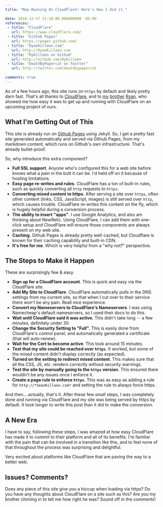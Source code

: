 ```yaml
---
title: "Now Running On CloudFlare! Here's How I did it."
 
date: 2016-12-27 21:10:00.000000000 -05:00
references:
 - title: "CloudFlare"
   url: https://www.cloudflare.com/
 - title: "Github Pages"
   url: https://pages.github.com/
 - title: "RyanKilleen.com"
   url: http://RyanKilleen.com
 - title: "RyKilleen on Github"
   url: http://Github.com/RyKilleen
 - title: "DeathByPapercut on Twitter"
   url: http://twitter.com/deathbypapercut
  
comments: true
---
```

As of a few hours ago, this site runs on `https` by default and likely pretty darn fast. That's all thanks to [CloudFlare](https://www.cloudflare.com/), and to [my](http://RyanKilleen.com) [brother](http://Github.com/RyKilleen) [Ryan](http://twitter.com/deathbypapercut), who showed me how easy it was to get up and running with CloudFlare on an upcoming project of ours.

## What I'm Getting Out of This
This site is already run on [Github Pages](https://pages.github.com/) using Jekyll. So, I get a pretty fast site generated automatically and served via Github Pages, from my markdown content, which runs on Github's own infrastructure. That's already bullet-proof. 

So, why introduce this extra component?

* **Full SSL support**. Anyone who's configured this for a web site before knows what a pain in the butt it can be. I'd held off on it because of hosting limitations.
* **Easy page re-writes and rules**. CloudFlare has a ton of built-in rules, such as quickly converting all `http` requests to `https`. 
* **Converting mixed content to https**. After serving a site over `https`, often other content (links, CSS, JavaScript, images) is still served over `http`, which causes trouble. CloudFlare re-writes this content on the fly, which is hugely helpful during a conversion process. 
* **The ability to insert "apps"**. I use Google Analytics, and also am thinking about NewRelic. Using CloudFlare, I can add them with one-click setup and CloudFlare will ensure those components are always present on my web site. 
* **Caching**. Github Pages is already pretty well-cached, but Cloudflare is known for their caching capability and built-in CDN. 
* **It's free for me**. Which is very helpful from a "why not?" perspective.

## The Steps to Make it Happen
These are surprisingly few & easy. 

* **Sign up for a CloudFlare account**. This is quick and easy via the CloudFlare site.
* **Add My Site to CloudFlare**. CloudFlare automatically pulls in the DNS settings from my current site, so that when I cut over to their service there won't be any pain. Reall nice experience.
* **Convert my Nameservers to CloudFlare's Nameservers**. I was using Namecheap's default nameservers, so I used their docs to do this.
* **Wait until CloudFlare said it was active.** This didn't take long -- a few minutes, definitely under 30.
* **Change the Security Setting to "Full".** This is easily done from CloudFlare's control panel, and automatically generated a certificate (that will auto-renew).
* **Wait for the Cert to become active**. This took around 15 minutes.
* **Test that my site could be reached over `https`**. It worked, but some of the mixed content didn't display correctly (as expected).
* **Turned on the setting to redirect mixed content**. This makes sure that all the CSS, JS, etc. renders correctly without security warnings.
* **Test the site by manually going to the `https` version**. This ensured there wouldn't be any issues once I enforce it. 
* **Create a page rule to enforce `https`**. This was as easy as adding a rule for `http://*SeanKilleen.com*` and setting the rule to always force https.

And then....actually, that's it. After these few small steps, I was completely done and running via CloudFlare and my site was being served by https by default. It took longer to write this post than it did to make the conversion.

## A New Era
I have to say, following these steps, I was amazed at how easy CloudFlare has made it to commit to their platform and all of its benefits. I'm familiar with the pain that can be involved in a transition like this, and to feel none of that throughout the process was surprising and delightful. 

Very excited about platforms like CloudFlare that are paving the way to a better web.

## Issues? Comments?
Does any piece of this site give you a hiccup when loading via https? Do you have any thoughts about CloudFlare on a site such as this? Are you my brother chiming in to tell me how right he was? Sound off in the comments!

